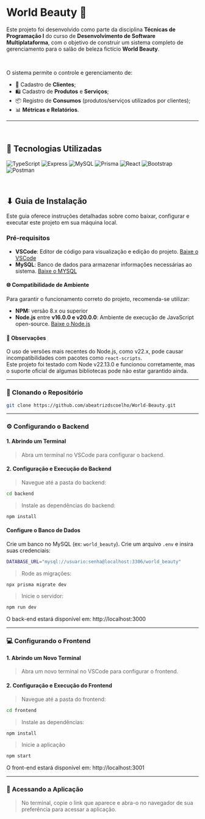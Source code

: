 # World Beauty 🌸

Este projeto foi desenvolvido como parte da disciplina **Técnicas de Programação I** do curso de **Desenvolvimento de Software Multiplataforma**, com o objetivo de construir um sistema completo de gerenciamento para o salão de beleza fictício **World Beauty**.

<br>

O sistema permite o controle e gerenciamento de:

- 📇 Cadastro de **Clientes**;
- 🛍️ Cadastro de **Produtos** e **Serviços**;
- 📦 Registro de **Consumos** (produtos/serviços utilizados por clientes);
- 📊 **Métricas e Relatórios**. 

---

<br>

## 🔧 Tecnologias Utilizadas

![TypeScript](https://img.shields.io/badge/typescript-%23007ACC.svg?style=for-the-badge&logo=typescript&logoColor=white) 
![Express](https://img.shields.io/badge/express.js-%23404d59.svg?style=for-the-badge&logo=express&logoColor=%2361DAFB) ![MySQL](https://img.shields.io/badge/MySQL-00000F?style=for-the-badge&logo=mysql&logoColor=white) 
![Prisma](https://img.shields.io/badge/Prisma-3982CE?style=for-the-badge&logo=Prisma&logoColor=white) ![React](https://img.shields.io/badge/React-20232A?style=for-the-badge&logo=react&logoColor=61DAFB)
![Bootstrap](https://img.shields.io/badge/-boostrap-0D1117?style=for-the-badge&logo=bootstrap&labelColor=0D1117) ![Postman](https://img.shields.io/badge/Postman-FF6C37.svg?style=for-the-badge&logo=Postman&logoColor=white)

<br>

## ⬇ Guia de Instalação

Este guia oferece instruções detalhadas sobre como baixar, configurar e executar este projeto em sua máquina local.

### Pré-requisitos

- **VSCode**: Editor de código para visualização e edição do projeto. [Baixe o VSCode](https://code.visualstudio.com/download)
- **MySQL**: Banco de dados para armazenar informações necessárias ao sistema. [Baixe o MYSQL](https://dev.mysql.com/downloads/installer/)

#### 🌐 Compatibilidade de Ambiente

Para garantir o funcionamento correto do projeto, recomenda-se utilizar:

- **NPM:** versão 8.x ou superior
- **Node.js** entre **v16.0.0 e v20.0.0**: Ambiente de execução de JavaScript open-source. [Baixe o Node.js](https://nodejs.org/en/download)

#### 📌 Observações
O uso de versões mais recentes do Node.js, como v22.x, pode causar incompatibilidades com pacotes como `react-scripts`.  
Este projeto foi testado com Node v22.13.0 e funcionou corretamente, mas o suporte oficial de algumas bibliotecas pode não estar garantido ainda.

---

### 🔁 Clonando o Repositório

```bash
git clone https://github.com/abeatrizdscoelho/World-Beauty.git
  ```

---

### ⚙️ Configurando o Backend

#### 1. Abrindo um Terminal
> Abra um terminal no VSCode para configurar o backend.

#### 2. Configuração e Execução do Backend
> Navegue até a pasta do backend:
```bash
cd backend
  ```

> Instale as dependências do backend:
```bash
npm install
  ```

#### Configure o Banco de Dados
Crie um banco no MySQL (ex: ```world_beauty```).
Crie um arquivo ```.env``` e insira suas credenciais:
```bash
DATABASE_URL="mysql://usuario:senha@localhost:3306/world_beauty"
  ```

> Rode as migrações:
```bash
npx prisma migrate dev
  ```

> Inicie o servidor:
```bash
npm run dev
  ```

O back-end estará disponível em: http://localhost:3000

---

### 💻 Configurando o Frontend

#### 1. Abrindo um Novo Terminal
> Abra um novo terminal no VSCode para configurar o frontend.

#### 2. Configuração e Execução do Frontend
> Navegue até a pasta do frontend:
```bash
cd frontend
  ```

> Instale as dependências:
```bash
npm install
  ```

> Inicie a aplicação
```bash
npm start
  ```

O front-end estará disponível em: http://localhost:3001

---

### 🔗 Acessando a Aplicação
> No terminal, copie o link que aparece e abra-o no navegador de sua preferência para acessar a aplicação.
